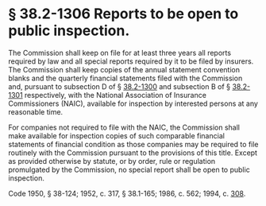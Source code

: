 # § 38.2-1306 Reports to be open to public inspection.

<p>The Commission shall keep on file for at least three years all reports required by law and all special reports required by it to be filed by insurers. The Commission shall keep copies of the annual statement convention blanks and the quarterly financial statements filed with the Commission and, pursuant to subsection D of § <a href='http://law.lis.virginia.gov/vacode/38.2-1300/'>38.2-1300</a> and subsection B of § <a href='http://law.lis.virginia.gov/vacode/38.2-1301/'>38.2-1301</a> respectively, with the National Association of Insurance Commissioners (NAIC), available for inspection by interested persons at any reasonable time.</p><p>For companies not required to file with the NAIC, the Commission shall make available for inspection copies of such comparable financial statements of financial condition as those companies may be required to file routinely with the Commission pursuant to the provisions of this title. Except as provided otherwise by statute, or by order, rule or regulation promulgated by the Commission, no special report shall be open to public inspection.</p><p>Code 1950, § 38-124; 1952, c. 317, § 38.1-165; 1986, c. 562; 1994, c. <a href='http://lis.virginia.gov/cgi-bin/legp604.exe?941+ful+CHAP0308'>308</a>.</p>